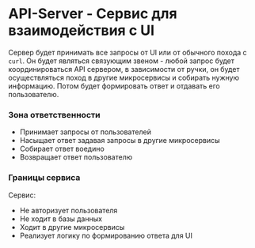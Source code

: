 # API-Server - Сервис для взаимодействия с UI

Сервер будет принимать все запросы от UI или от обычного похода с `curl`. Он будет являться связующим звеном - любой запрос будет координироваться API сервером, в зависимости от ручки, он будет осуществляться поход в другие микросервисы и собирать нужную информацию. Потом будет формировать ответ и отдавать его пользователю.

### Зона ответственности

- Принимает запросы от пользователей
- Насыщает ответ задавая запросы в другие микросервисы
- Собирает ответ воедино
- Возвращает ответ пользователю

### Границы сервиса

Сервис:
- Не авторизует пользователя
- Не ходит в базы данных
- Ходит в другие микросервисы
- Реализует логику по формированию ответа для UI